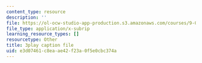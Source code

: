 ```yaml
---
content_type: resource
description: ''
file: https://ol-ocw-studio-app-production.s3.amazonaws.com/courses/9-00sc-introduction-to-psychology-fall-2011/e3d07461c8eaae42f23a0f5e0cbc374a_lBU64nfe8nM.srt
file_type: application/x-subrip
learning_resource_types: []
resourcetype: Other
title: 3play caption file
uid: e3d07461-c8ea-ae42-f23a-0f5e0cbc374a
---
```

